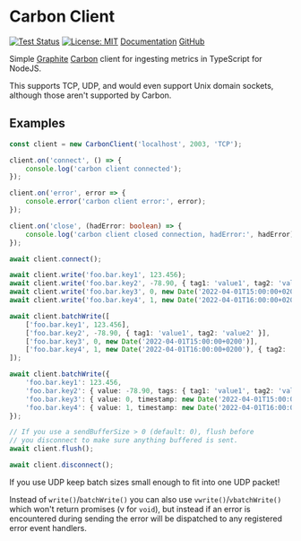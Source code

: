 Carbon Client
=============

[![Test Status](https://img.shields.io/github/workflow/status/panzi/carbon-client/Tests)](https://github.com/panzi/carbon-client/actions/workflows/tests.yml)
[![License: MIT](https://img.shields.io/github/license/panzi/carbon-client)](https://github.com/panzi/carbon-client/blob/main/LICENSE)
[Documentation](https://panzi.github.io/carbon-client)
[GitHub](https://github.com/panzi/carbon-client/)

Simple [Graphite](https://graphiteapp.org/) [Carbon](https://github.com/graphite-project/carbon)
client for ingesting metrics in TypeScript for NodeJS.

This supports TCP, UDP, and would even support Unix domain sockets, although
those aren't supported by Carbon.

Examples
--------

```TypeScript
const client = new CarbonClient('localhost', 2003, 'TCP');

client.on('connect', () => {
    console.log('carbon client connected');
});

client.on('error', error => {
    console.error('carbon client error:', error);
});

client.on('close', (hadError: boolean) => {
    console.log('carbon client closed connection, hadError:', hadError);
});

await client.connect();

await client.write('foo.bar.key1', 123.456);
await client.write('foo.bar.key2', -78.90, { tag1: 'value1', tag2: 'value2' });
await client.write('foo.bar.key3', 0, new Date('2022-04-01T15:00:00+0200'));
await client.write('foo.bar.key4', 1, new Date('2022-04-01T16:00:00+0200'), { tag2: 'value2' });

await client.batchWrite([
    ['foo.bar.key1', 123.456],
    ['foo.bar.key2', -78.90, { tag1: 'value1', tag2: 'value2' }],
    ['foo.bar.key3', 0, new Date('2022-04-01T15:00:00+0200')],
    ['foo.bar.key4', 1, new Date('2022-04-01T16:00:00+0200'), { tag2: 'value2' }],
]);

await client.batchWrite({
    'foo.bar.key1': 123.456,
    'foo.bar.key2': { value: -78.90, tags: { tag1: 'value1', tag2: 'value2' } },
    'foo.bar.key3': { value: 0, timestamp: new Date('2022-04-01T15:00:00+0200') }],
    'foo.bar.key4': { value: 1, timestamp: new Date('2022-04-01T16:00:00+0200'), tags: { tag2: 'value2' } }],
});

// If you use a sendBufferSize > 0 (default: 0), flush before
// you disconnect to make sure anything buffered is sent.
await client.flush();

await client.disconnect();
```

If you use UDP keep batch sizes small enough to fit into one UDP packet!

Instead of `write()`/`batchWrite()` you can also use `vwrite()`/`vbatchWrite()`
which won't return promises (v for `void`), but instead if an error is
encountered during sending the error will be dispatched to any registered error
event handlers.
